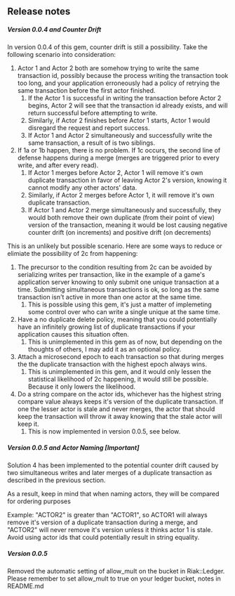 ## Release notes

##### Version 0.0.4 and Counter Drift

In version 0.0.4 of this gem, counter drift is still a possibility. Take the following scenario into consideration:

1. Actor 1 and Actor 2 both are somehow trying to write the same transaction id, possibly because the process writing the transaction took too long, and your application erroneously had a policy of retrying the same transaction before the first actor finished.
    1. If the Actor 1 is successful in writing the transaction before Actor 2 begins, Actor 2 will see that the transaction id already exists, and will return successful before attempting to write.
    2. Similarly, if Actor 2 finishes before Actor 1 starts, Actor 1 would disregard the request and report success.
    3. If Actor 1 and Actor 2 simultaneously and successfully write the same transaction, a result of is two siblings.
2. If 1a or 1b happen, there is no problem. If 1c occurs, the second line of defense happens during a merge (merges are triggered prior to every write, and after every read).
    1. If Actor 1 merges before Actor 2, Actor 1 will remove it's own duplicate transaction in favor of leaving Actor 2's version, knowing it cannot modify any other actors' data.
    2. Similarly, if Actor 2 merges before Actor 1, it will remove it's own duplicate transaction.
    3. If Actor 1 and Actor 2 merge simultaneously and successfully, they would both remove their own duplicate (from their point of view) version of the transaction, meaning it would be lost causing negative counter drift (on increments) and positive drift (on decrements)

This is an unlikely but possible scenario. Here are some ways to reduce or elimiate the possibility of 2c from happening:

1. The precursor to the condition resulting from 2c can be avoided by serializing writes per transaction, like in the example of a game's application server knowing to only submit one unique transaction at a time. Submitting simultaneous transactions is ok, so long as the same transaction isn't active in more than one actor at the same time.
    1. This is possible using this gem, it's just a matter of implemeting some control over who can write a single unique at the same time.
2. Have a no duplicate delete policy, meaning that you could potentially have an infinitely growing list of duplicate transactions if your application causes this situation often.
    1. This is unimplemented in this gem as of now, but depending on the thoughts of others, I may add it as an optional policy.
3. Attach a microsecond epoch to each transaction so that during merges the the duplicate transaction with the highest epoch always wins.
    1. This is unimplemented in this gem, and it would only lessen the statistical likelihood of 2c happening, it would still be possible. Because it only lowers the likelihood.
4. Do a string compare on the actor ids, whichever has the highest string compare value always keeps it's version of the duplicate transaction. If one the lesser actor is stale and never merges, the actor that should keep the transaction will throw it away knowing that the stale actor will keep it.
    1. This is now implemented in version 0.0.5, see below.

##### Version 0.0.5 and Actor Naming [***Important***]

Solution 4 has been implemented to the potential counter drift caused by two simultaneous writes and later merges of a duplicate transaction as described in the previous section.

As a result, keep in mind that when naming actors, they will be compared for ordering purposes

Example: "ACTOR2" is greater than "ACTOR1", so ACTOR1 will always remove it's version of a duplicate transaction during a merge, and "ACTOR2" will never remove it's version unless it thinks actor 1 is stale. Avoid using actor ids that could potentially result in string equality.

##### Version 0.0.5

Removed the automatic setting of allow_mult on the bucket in Riak::Ledger. Please remember to set allow_mult to true on your ledger bucket, notes in README.md
